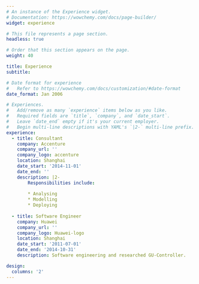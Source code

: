 ```yaml
---
# An instance of the Experience widget.
# Documentation: https://wowchemy.com/docs/page-builder/
widget: experience

# This file represents a page section.
headless: true

# Order that this section appears on the page.
weight: 40

title: Experience
subtitle:

# Date format for experience
#   Refer to https://wowchemy.com/docs/customization/#date-format
date_format: Jan 2006

# Experiences.
#   Add/remove as many `experience` items below as you like.
#   Required fields are `title`, `company`, and `date_start`.
#   Leave `date_end` empty if it's your current employer.
#   Begin multi-line descriptions with YAML's `|2-` multi-line prefix.
experience:
  - title: Consultant
    company: Accenture
    company_url: ''
    company_logo: accenture
    location: Shanghai
    date_start: '2014-11-01'
    date_end: ''
    description: |2-
        Responsibilities include:
        
        * Analysing
        * Modelling
        * Deploying
        
  - title: Software Engineer
    company: Huawei
    company_url: ''
    company_logo: Huawei-logo
    location: Shanghai
    date_start: '2011-07-01'
    date_end: '2014-10-31'
    description: Software engineering and researched GU-Controller.

design:
  columns: '2'
---
```

